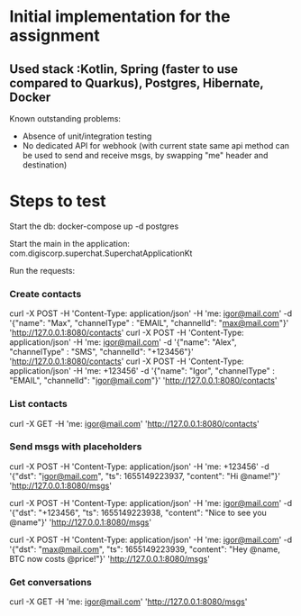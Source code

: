 # Initial implementation for the assignment

## Used stack :Kotlin, Spring (faster to use compared to Quarkus), Postgres, Hibernate, Docker

Known outstanding problems:
 - Absence of unit/integration testing
 - No dedicated API for webhook (with current state same api method can be used to send and receive msgs, by swapping "me" header and destination)

# Steps to test
Start the db:
docker-compose up -d postgres

Start the main in the application: com.digiscorp.superchat.SuperchatApplicationKt

Run the requests:

### Create contacts
curl -X POST -H 'Content-Type: application/json' -H 'me: igor@mail.com' -d '{"name": "Max", "channelType" : "EMAIL", "channelId": "max@mail.com"}' 'http://127.0.0.1:8080/contacts'
curl -X POST -H 'Content-Type: application/json' -H 'me: igor@mail.com' -d '{"name": "Alex", "channelType" : "SMS", "channelId": "+123456"}' 'http://127.0.0.1:8080/contacts'
curl -X POST -H 'Content-Type: application/json' -H 'me: +123456' -d '{"name": "Igor", "channelType" : "EMAIL", "channelId": "igor@mail.com"}' 'http://127.0.0.1:8080/contacts'

### List contacts
curl -X GET -H 'me: igor@mail.com' 'http://127.0.0.1:8080/contacts'

### Send msgs with placeholders
curl -X POST -H 'Content-Type: application/json' -H 'me: +123456' -d '{"dst": "igor@mail.com", "ts": 1655149223937, "content": "Hi @name!"}' 'http://127.0.0.1:8080/msgs'

curl -X POST -H 'Content-Type: application/json' -H 'me: igor@mail.com' -d '{"dst": "+123456", "ts": 1655149223938, "content": "Nice to see you @name"}' 'http://127.0.0.1:8080/msgs'

curl -X POST -H 'Content-Type: application/json' -H 'me: igor@mail.com' -d '{"dst": "max@mail.com", "ts": 1655149223939, "content": "Hey @name, BTC now costs @price!"}' 'http://127.0.0.1:8080/msgs'

### Get conversations
curl -X GET -H 'me: igor@mail.com' 'http://127.0.0.1:8080/msgs'